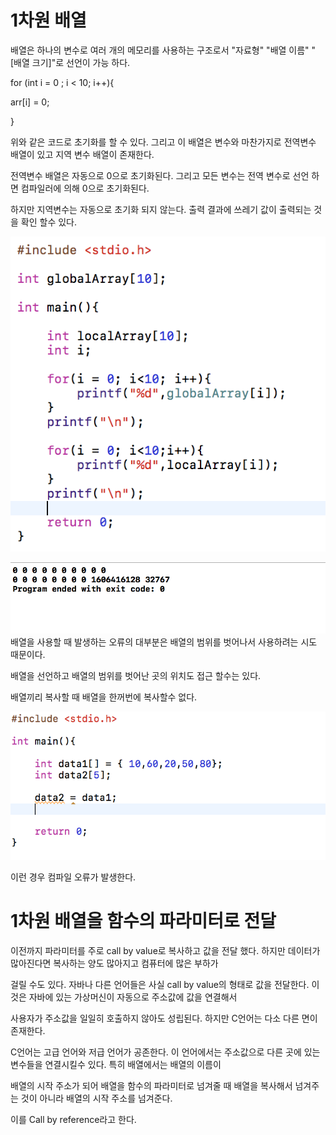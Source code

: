 # 1차원 배열

배열은 하나의 변수로 여러 개의 메모리를 사용하는 구조로서 "자료형" "배열 이름" "\[배열 크기\]"로 선언이 가능 하다.

for \(int i = 0 ; i &lt; 10; i++\){

arr\[i\] = 0;

}

위와 같은 코드로 초기화를 할 수 있다. 그리고 이 배열은 변수와 마찬가지로 전역변수 배열이 있고 지역 변수 배열이 존재한다.

전역변수 배열은 자동으로 0으로 초기화된다. 그리고 모든 변수는 전역 변수로 선언 하면 컴파일러에 의해 0으로 초기화된다.

하지만 지역변수는 자동으로 초기화 되지 않는다. 출력 결과에 쓰레기 값이 출력되는 것을 확인 할수 있다.

![](/assets/13-1.png)

![](/assets/13-2.png)배열을 사용할 때 발생하는 오류의 대부분은 배열의 범위를 벗어나서 사용하려는 시도 때문이다. 

배열을 선언하고 배열의 범위를 벗어난 곳의 위치도 접근 할수는 있다. 

배열끼리 복사할 때 배열을 한꺼번에 복사할수 없다. 



![](/assets/13-3.png)



이런 경우 컴파일 오류가 발생한다. 

# 1차원 배열을 함수의 파라미터로 전달

이전까지 파라미터를 주로 call by value로 복사하고 값을 전달 했다. 하지만 데이터가 많아진다면 복사하는 양도 많아지고 컴퓨터에 많은 부하가 

걸릴 수도 있다. 자바나 다른 언어들은 사실 call by value의 형태로 값을 전달한다. 이것은 자바에 있는 가상머신이 자동으로 주소값에 값을 연결해서 

사용자가 주소값을 일일히 호출하지 않아도 성립된다. 하지만 C언어는 다소 다른 면이 존재한다. 

C언어는 고급 언어와 저급 언어가 공존한다. 이 언어에서는 주소값으로 다른 곳에 있는 변수들을 연결시킬수 있다.  특히 배열에서는 배열의 이름이 

배열의 시작 주소가 되어 배열을 함수의 파라미터로 넘겨줄 때 배열을 복사해서 넘겨주는 것이 아니라 배열의 시작 주소를 넘겨준다.

이를  Call by reference라고 한다.


